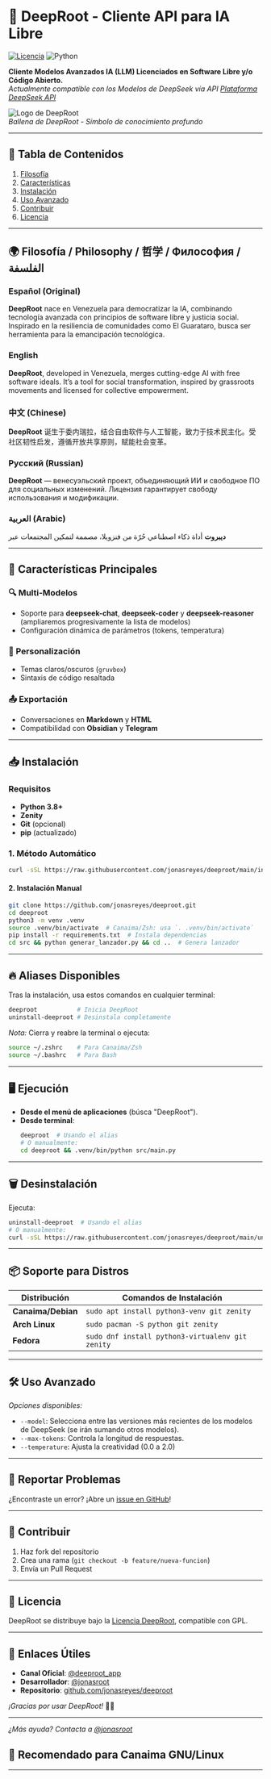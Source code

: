 # 🌊 DeepRoot - Cliente API para IA Libre  
[![Licencia](https://img.shields.io/badge/Licencia-DeepRoot_LSS-blue)](LICENSE)
![Python](https://img.shields.io/badge/Python-3.8%2B-green)

**Cliente Modelos Avanzados IA (LLM) Licenciados en Software Libre y/o Código Abierto.**  
*Actualmente compatible con los Modelos de DeepSeek vía API [Plataforma DeepSeek API](https://platform.deepseek.com/)*  

![Logo de DeepRoot](src/assets/images/deeproot.png)  
*Ballena de DeepRoot - Símbolo de conocimiento profundo*  

---

## 📌 Tabla de Contenidos
1. [Filosofía](#-filosofía)
2. [Características](#-características)
3. [Instalación](#-instalación)
4. [Uso Avanzado](#-uso-avanzado)
5. [Contribuir](#-contribuir)
6. [Licencia](#-licencia)

---

## 🌍 Filosofía / Philosophy / 哲学 / Философия / الفلسفة  

### Español (Original)  
**DeepRoot** nace en Venezuela para democratizar la IA, combinando tecnología avanzada con principios de software libre y justicia social. Inspirado en la resiliencia de comunidades como El Guarataro, busca ser herramienta para la emancipación tecnológica.  

### English  
**DeepRoot**, developed in Venezuela, merges cutting-edge AI with free software ideals. It’s a tool for social transformation, inspired by grassroots movements and licensed for collective empowerment.  

### 中文 (Chinese)  
**DeepRoot** 诞生于委内瑞拉，结合自由软件与人工智能，致力于技术民主化。受社区韧性启发，遵循开放共享原则，赋能社会变革。  

### Русский (Russian)  
**DeepRoot** — венесуэльский проект, объединяющий ИИ и свободное ПО для социальных изменений. Лицензия гарантирует свободу использования и модификации.  

### العربية (Arabic)  
**ديبروت** أداة ذكاء اصطناعي حُرّة من فنزويلا، مصممة لتمكين المجتمعات عبر 

---

## 🚀 Características Principales  

### 🔍 Multi-Modelos  
- Soporte para **deepseek-chat**, **deepseek-coder** y **deepseek-reasoner** (ampliaremos progresivamente la lista de modelos) 
- Configuración dinámica de parámetros (tokens, temperatura)  

### 🎨 Personalización  
- Temas claros/oscuros (`gruvbox`)  
- Sintaxis de código resaltada  

### 📤 Exportación  
- Conversaciones en **Markdown** y **HTML**  
- Compatibilidad con **Obsidian** y **Telegram**  

---

## 📥 Instalación  

### Requisitos  
- **Python 3.8+**  
- **Zenity**  
- **Git** (opcional)  
- **pip** (actualizado)

### 1. Método Automático  
```bash
curl -sSL https://raw.githubusercontent.com/jonasreyes/deeproot/main/install.sh | bash
```

#### 2. Instalación Manual  
```bash
git clone https://github.com/jonasreyes/deeproot.git
cd deeproot
python3 -m venv .venv
source .venv/bin/activate  # Canaima/Zsh: usa `. .venv/bin/activate`
pip install -r requirements.txt  # Instala dependencias
cd src && python generar_lanzador.py && cd ..  # Genera lanzador
```

---

## 🔥 Aliases Disponibles  
Tras la instalación, usa estos comandos en cualquier terminal:  
```bash
deeproot           # Inicia DeepRoot
uninstall-deeproot # Desinstala completamente
```  
*Nota:* Cierra y reabre la terminal o ejecuta:  
```bash
source ~/.zshrc    # Para Canaima/Zsh
source ~/.bashrc   # Para Bash
```

---

## 🖥️ Ejecución  
- **Desde el menú de aplicaciones** (búsca "DeepRoot").  
- **Desde terminal**:  
  ```bash
  deeproot  # Usando el alias
  # O manualmente:
  cd deeproot && .venv/bin/python src/main.py
  ```

---

## 🗑️ Desinstalación  
Ejecuta:  
```bash
uninstall-deeproot  # Usando el alias
# O manualmente:
curl -sSL https://raw.githubusercontent.com/jonasreyes/deeproot/main/uninstall.sh | bash
```

---

## 📦 Soporte para Distros  
| Distribución       | Comandos de Instalación       |  
|--------------------|-------------------------------|  
| **Canaima/Debian** | `sudo apt install python3-venv git zenity` |  
| **Arch Linux**     | `sudo pacman -S python git zenity`   |  
| **Fedora**         | `sudo dnf install python3-virtualenv git zenity` |  

---

## 🛠 Uso Avanzado
*Opciones disponibles:*
- `--model`: Selecciona entre las versiones más recientes de los modelos de DeepSeek (se irán sumando otros modelos).
- `--max-tokens`: Controla la longitud de respuestas.
- `--temperature`: Ajusta la creatividad (0.0 a 2.0)

---

## 🐛 Reportar Problemas  
¿Encontraste un error? ¡Abre un [issue en GitHub](https://github.com/jonasreyes/deeproot/issues)! 

---

## 🤝 Contribuir
1. Haz fork del repositorio
2. Crea una rama (`git checkout -b feature/nueva-funcion`)
3. Envía un Pull Request
 

---

## 📜 Licencia  
DeepRoot se distribuye bajo la [Licencia DeepRoot](LICENSE), compatible con GPL.  

---

## 🔗 Enlaces Útiles  
- **Canal Oficial**: [@deeproot_app](https://t.me/deeproot_app)  
- **Desarrollador**: [@jonasroot](https://t.me/jonasroot)  
- **Repositorio**: [github.com/jonasreyes/deeproot](https://github.com/jonasreyes/deeproot)  

*¡Gracias por usar DeepRoot!* 🐋💙  

---

*¿Más ayuda? Contacta a [@jonasroot](https://t.me/jonasroot)*

## 🐧 Recomendado para Canaima GNU/Linux

---
